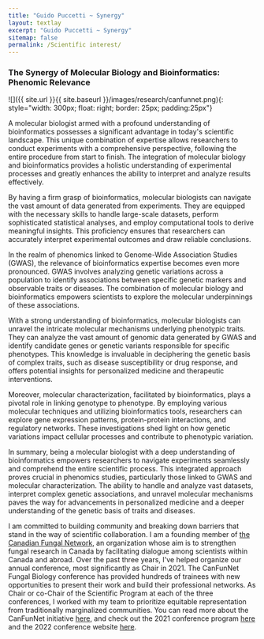 ```yaml
---
title: "Guido Puccetti ~ Synergy"
layout: textlay
excerpt: "Guido Puccetti ~ Synergy"
sitemap: false
permalink: /Scientific interest/
---
```


### The Synergy of Molecular Biology and Bioinformatics: Phenomic Relevance

![]({{ site.url }}{{ site.baseurl }}/images/research/canfunnet.png){: style="width: 300px; float: right; border: 25px; padding:25px"}

A molecular biologist armed with a profound understanding of bioinformatics possesses a significant advantage in today's scientific landscape. This unique combination of expertise allows researchers to conduct experiments with a comprehensive perspective, following the entire procedure from start to finish. The integration of molecular biology and bioinformatics provides a holistic understanding of experimental processes and greatly enhances the ability to interpret and analyze results effectively.

By having a firm grasp of bioinformatics, molecular biologists can navigate the vast amount of data generated from experiments. They are equipped with the necessary skills to handle large-scale datasets, perform sophisticated statistical analyses, and employ computational tools to derive meaningful insights. This proficiency ensures that researchers can accurately interpret experimental outcomes and draw reliable conclusions.

In the realm of phenomics linked to Genome-Wide Association Studies (GWAS), the relevance of bioinformatics expertise becomes even more pronounced. GWAS involves analyzing genetic variations across a population to identify associations between specific genetic markers and observable traits or diseases. The combination of molecular biology and bioinformatics empowers scientists to explore the molecular underpinnings of these associations.

With a strong understanding of bioinformatics, molecular biologists can unravel the intricate molecular mechanisms underlying phenotypic traits. They can analyze the vast amount of genomic data generated by GWAS and identify candidate genes or genetic variants responsible for specific phenotypes. This knowledge is invaluable in deciphering the genetic basis of complex traits, such as disease susceptibility or drug response, and offers potential insights for personalized medicine and therapeutic interventions.

Moreover, molecular characterization, facilitated by bioinformatics, plays a pivotal role in linking genotype to phenotype. By employing various molecular techniques and utilizing bioinformatics tools, researchers can explore gene expression patterns, protein-protein interactions, and regulatory networks. These investigations shed light on how genetic variations impact cellular processes and contribute to phenotypic variation.

In summary, being a molecular biologist with a deep understanding of bioinformatics empowers researchers to navigate experiments seamlessly and comprehend the entire scientific process. This integrated approach proves crucial in phenomics studies, particularly those linked to GWAS and molecular characterization. The ability to handle and analyze vast datasets, interpret complex genetic associations, and unravel molecular mechanisms paves the way for advancements in personalized medicine and a deeper understanding of the genetic basis of traits and diseases.

I am committed to building community and breaking down barriers that stand in the way of scientific collaboration. I am a founding member of [the Canadian Fungal  Network](https://www.fungalresearch.ca/), an organization whose aim is to strengthen fungal research in Canada by facilitating dialogue among scientists within Canada and abroad. Over the past three years, I've helped organize our annual conference, most significantly as Chair in 2021. The CanFunNet Fungal Biology conference has provided hundreds of trainees with new opportunities to present their work and build their professional networks. As Chair or co-Chair of the Scientific Program at each of the three conferences, I worked with my team to prioritize equitable representation from traditionally marginalized communities. You can read more about the CanFunNet initiative [here](https://www.nrcresearchpress.com/doi/abs/10.1139/cjm-2020-0263#.XyBF0ShKiUk), and check out the 2021 conference program [here](https://conferences.uwo.ca/JCGMC/home) and the 2022 conference website [here](https://conferences.uwo.ca/canfunnet/).
